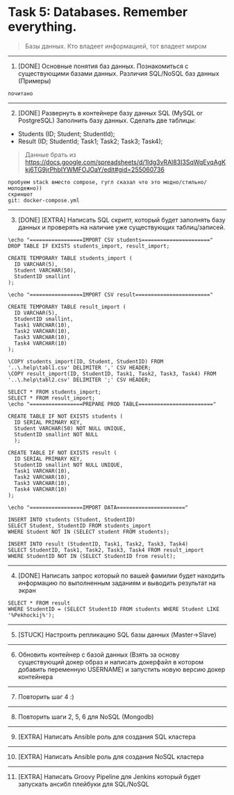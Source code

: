 # Task 5: Databases. Remember everything.
> Базы данных. Кто владеет информацией, тот владеет миром
---

1. [DONE] Основные понятия баз данных. Познакомиться с существующими базами данных. Различия SQL/NoSQL баз данных (Примеры)
```
почитано
```
---
2. [DONE] Развернуть в контейнере базу данных SQL (MySQL or PostgreSQL)
Заполнить базу данных. Сделать две таблицы:
 - Students (ID; Student; StudentId);
 - Result (ID; StudentId; Task1; Task2; Task3; Task4);
 >   Данные брать из https://docs.google.com/spreadsheets/d/1Idg3vRAl83I3SqWqEyqAgKkj6TG9jrPhbIYWMFOJOaY/edit#gid=255060736
```
пробуем stack вместо compose, гугл сказал что это модно/стильно/молодежно))
скриншот
git: docker-compose.yml
```
---
3. [DONE] [EXTRA] Написать SQL скрипт, который будет заполнять базу данных и проверять на наличие уже существующих таблиц/записей.
```
\echo "=================IMPORT CSV students======================"
DROP TABLE IF EXISTS students_import, result_import;

CREATE TEMPORARY TABLE students_import (
  ID VARCHAR(5),
  Student VARCHAR(50),
  StudentID smallint
);

\echo "=================IMPORT CSV result========================"

CREATE TEMPORARY TABLE result_import (
  ID VARCHAR(5),
  StudentID smallint,
  Task1 VARCHAR(10),
  Task2 VARCHAR(10),
  Task3 VARCHAR(10),
  Task4 VARCHAR(10)
);

\COPY students_import(ID, Student, StudentID) FROM '..\.help\tabl1.csv' DELIMITER ',' CSV HEADER;
\COPY result_import(ID, StudentID, Task1, Task2, Task3, Task4) FROM '..\.help\tabl2.csv' DELIMITER ';' CSV HEADER;

SELECT * FROM students_import;
SELECT * FROM result_import;
\echo "=================PREPARE PROD TABLE========================"

CREATE TABLE IF NOT EXISTS students (
  ID SERIAL PRIMARY KEY, 
  Student VARCHAR(50) NOT NULL UNIQUE,
  StudentID smallint NOT NULL
  );

CREATE TABLE IF NOT EXISTS result (
  ID SERIAL PRIMARY KEY,
  StudentID smallint NOT NULL UNIQUE,
  Task1 VARCHAR(10),
  Task2 VARCHAR(10),
  Task3 VARCHAR(10),
  Task4 VARCHAR(10)
);

\echo "=================IMPORT DATA======================"

INSERT INTO students (Student, StudentID)
SELECT Student, StudentID FROM students_import
WHERE Student NOT IN (SELECT student FROM students);

INSERT INTO result (StudentID, Task1, Task2, Task3, Task4)
SELECT StudentID, Task1, Task2, Task3, Task4 FROM result_import
WHERE StudentID NOT IN (SELECT StudentID from result);
```
---
4. [DONE] Написать запрос который по вашей фамилии будет находить информацию по выполненным заданиям и выводить результат на экран
```
SELECT * FROM result
WHERE StudentID = (SELECT StudentID FROM students WHERE Student LIKE '%Pekhockij%');

```
---
5. [STUCK] Настроить репликацию SQL базы данных (Master->Slave)
---
6. Обновить контейнер с базой данных (Взять за основу существующий докер образ и написать докерфайл в котором добавить переменную USERNAME) и запустить новую версию докер контейнера
---
7. Повторить шаг 4 :)
---
8. Повторить шаги 2, 5, 6 для NoSQL (Mongodb)  
---
9. [EXTRA] Написать Ansible роль для создания SQL кластера
---
10. [EXTRA] Написать Ansible роль для создания NoSQL кластера
---
11. [EXTRA] Написать Groovy Pipeline для Jenkins который будет запускать ансибл плейбуки для SQL/NoSQL
